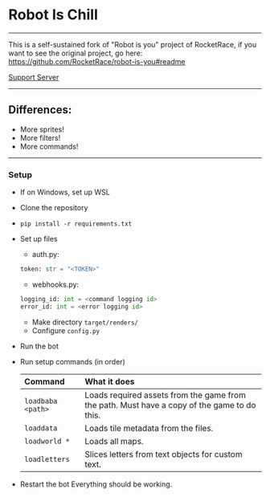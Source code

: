 # Robot Is Chill

---

This is a self-sustained fork of "Robot is you" project of RocketRace,
if you want to see the original project, go here:
https://github.com/RocketRace/robot-is-you#readme

[Support Server](https://discord.gg/ktk8XkAfGD)

---

## Differences:
* More sprites!
* More filters!
* More commands!

---

### Setup
- If on Windows, set up WSL
- Clone the repository
- `pip install -r requirements.txt`
- Set up files
  - auth.py: 
  ```py
  token: str = "<TOKEN>"
  ```
  - webhooks.py:
  ```py
  logging_id: int = <command logging id>
  error_id: int = <error logging id>
    ```
  - Make directory `target/renders/`
  - Configure `config.py`
- Run the bot
- Run setup commands (in order)

  | Command | What it does |
  | :------ | :----------- |
  | `loadbaba <path>`| Loads required assets from the game from the path. Must have a copy of the game to do this. |
  | `loaddata`| Loads tile metadata from the files. |
  | `loadworld *`| Loads all maps. |
  | `loadletters`| Slices letters from text objects for custom text. |

- Restart the bot
Everything should be working.
